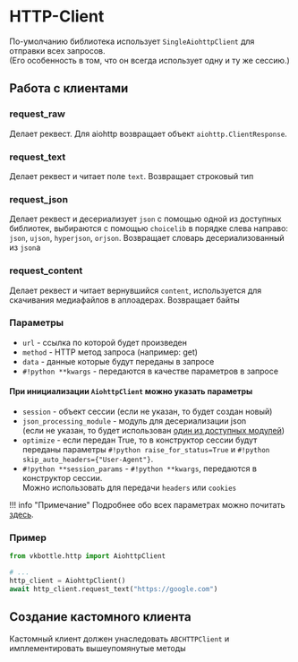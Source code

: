# HTTP-Client

По-умолчанию библиотека использует `SingleAiohttpClient` для отправки всех запросов.<br />
(Его особенность в том, что он всегда использует одну и ту же сессию.)

## Работа с клиентами

### request_raw

Делает реквест. Для aiohttp возвращает объект `aiohttp.ClientResponse`.

### request_text

Делает реквест и читает поле `text`. Возвращает строковый тип

### request_json

Делает реквест и десериализует `json` с помощью одной из доступных библиотек, выбираются с помощью `choicelib` в порядке слева направо: `json`, `ujson`, `hyperjson`, `orjson`. Возвращает словарь десериализованный из `json`а

### request_content

Делает реквест и читает вернувшийся `content`, используется для скачивания медиафайлов в аплоадерах. Возвращает байты

### Параметры

* `url` - ссылка по которой будет произведен
* `method` - HTTP метод запроса (например: get)
* `data` - данные которые будут переданы в запросе
* `#!python **kwargs` - передаются в качестве параметров в запросе

#### При инициализации `AiohttpClient` можно указать параметры

* `session` - объект сессии (если не указан, то будет создан новый)
* `json_processing_module` - модуль для десериализации json<br />(если не указан, то будет использован [один из доступных модулей](../modules.md))
* `optimize` - если передан True, то в конструктор сессии будут переданы параметры `#!python raise_for_status=True` и `#!python skip_auto_headers={"User-Agent"}`.
* `#!python **session_params` - `#!python **kwargs`, передаются в конструктор сессии.<br />Можно использовать для передачи `headers` или `cookies`

!!! info "Примечание"
    Подробнее обо всех параметрах можно почитать [здесь](https://docs.aiohttp.org/en/stable/client_reference.html).

### Пример

```python
from vkbottle.http import AiohttpClient

# ...
http_client = AiohttpClient()
await http_client.request_text("https://google.com")
```

## Создание кастомного клиента

Кастомный клиент должен унаследовать `ABCHTTPClient` и имплементировать вышеупомянутые методы
